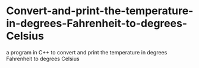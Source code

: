 # Convert-and-print-the-temperature-in-degrees-Fahrenheit-to-degrees-Celsius
a program in C++ to convert and print the temperature in degrees Fahrenheit to degrees Celsius
